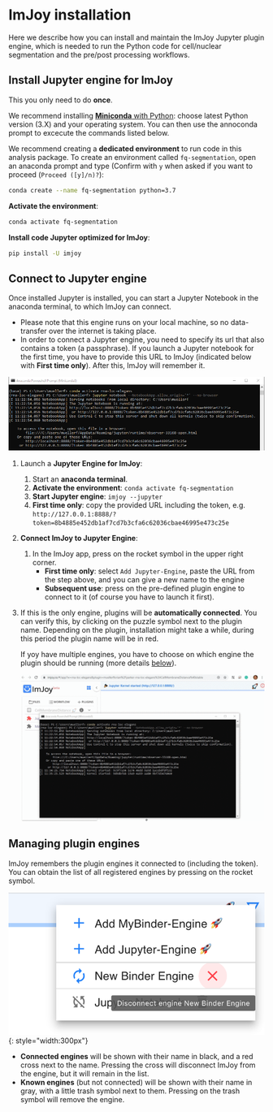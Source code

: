 # ImJoy installation

Here we describe how you can install and maintain the ImJoy Jupyter plugin engine, which is
needed to run the Python code for cell/nuclear segmentation and the pre/post processing 
workflows. 

## Install Jupyter engine for ImJoy

This you only need to do **once**.

We recommend installing [**Miniconda** with Python](https://docs.conda.io/en/latest/miniconda.html): 
choose latest Python version (3.X) and your operating system. You  can then use the annoconda prompt 
to excecute the commands listed below. 

We recommend creating a **dedicated environment** to run code in this analysis package. To create an environment called `fq-segmentation`, open an anaconda prompt and type (Confirm with `y` when asked if you want to proceed (`Proceed ([y]/n)?`):

``` bash
conda create --name fq-segmentation python=3.7
```

**Activate the environment**:

``` bash
conda activate fq-segmentation
```

**Install code Jupyter optimized for ImJoy**:

``` bash
pip install -U imjoy
```

## Connect to Jupyter engine

Once installed Jupyter is installed, you can start a Jupyter Notebook in the anaconda terminal, 
to which ImJoy can connect.

* Please note that this engine runs on your local machine, so no data-transfer over the internet is taking place. 
* In order to connect a Jupyter engine, you need to specify its url that also contains a token (a passphrase). 
    If you launch a Jupyter notebook for the first time, you have to provide this URL to ImJoy
    (indicated below with **First time only**). After this, ImJoy will remember it. 

![terminal-launch-jupyter.png](img/terminal-launch-jupyter.png)

1. Launch a **Jupyter Engine for ImJoy**:

    1. Start an **anaconda terminal**. 
    2. **Activate the environment**: `conda activate fq-segmentation`
    3. **Start Jupyter engine**: `imjoy --jupyter`
    4. **First time only**: copy the provided URL including the token, 
        e.g. `http://127.0.0.1:8888/?token=8b4885e452db1af7cd7b3cfa6c62036cbae46995e473c25e`

2. **Connect ImJoy to Jupyter Engine**:

    1. In the ImJoy app, press on the rocket symbol in the upper right corner.
         * **First time only**: select `Add Jupyter-Engine`, paste the URL from the step above, and you can give a new name to the engine
         * **Subsequent use**: press on the pre-defined plugin engine to connect to it (of course you have to launch it first).

3. If this is the only engine, plugins will be **automatically connected**. You can verify this, 
   by clicking on the puzzle symbol next to the plugin name. Depending on the plugin, installation
   might take a while, during this period the plugin name will be in red.  

    If yoy have multiple engines, you have to choose on which engine the plugin should be running 
    (more details [below](#plugin-running-on-wrong-engine)).

   ![imjoy-connect-jupyter.gif](img/imjoy-connect-jupyter.gif)

## Managing plugin engines

ImJoy remembers the plugin engines it connected to (including the token). You can obtain the list of all
registered engines by pressing on the rocket symbol.

![imjoy-plugin-manager.png](img/imjoy-plugin-manager.png){: style="width:300px"}

* **Connected engines** will be shown with their name in black, and a red cross next to the name. Pressing the cross will disconnect ImJoy from the engine, but it will remain in the list.
* **Known engines** (but not connected) will be shown with their name in gray, with a little trash symbol next to them. Pressing on the trash symbol will remove the engine.
